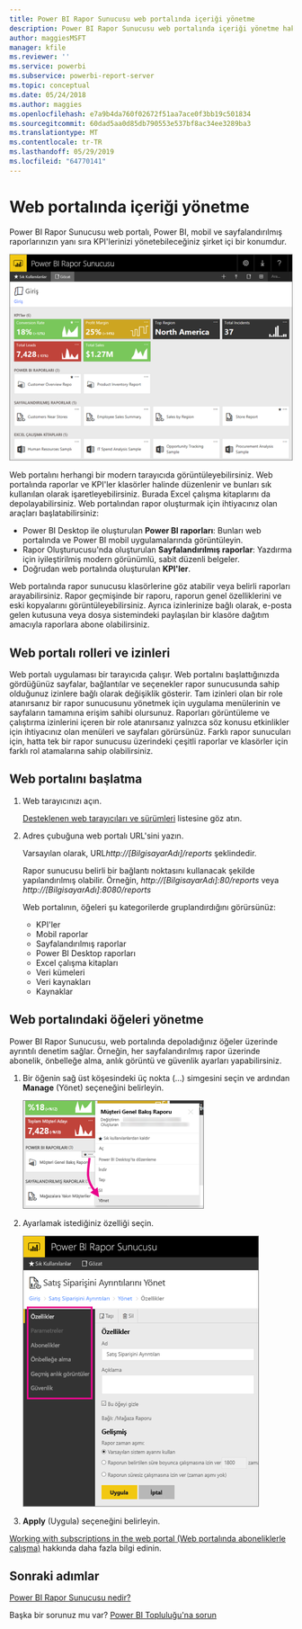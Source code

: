 ```yaml
---
title: Power BI Rapor Sunucusu web portalında içeriği yönetme
description: Power BI Rapor Sunucusu web portalında içeriği yönetme hakkında bilgi edinin.
author: maggiesMSFT
manager: kfile
ms.reviewer: ''
ms.service: powerbi
ms.subservice: powerbi-report-server
ms.topic: conceptual
ms.date: 05/24/2018
ms.author: maggies
ms.openlocfilehash: e7a9b4da760f02672f51aa7ace0f3bb19c501834
ms.sourcegitcommit: 60dad5aa0d85db790553e537bf8ac34ee3289ba3
ms.translationtype: MT
ms.contentlocale: tr-TR
ms.lasthandoff: 05/29/2019
ms.locfileid: "64770141"
---
```

# <a name="manage-content-in-the-web-portal"></a>Web portalında içeriği yönetme 
Power BI Rapor Sunucusu web portalı, Power BI, mobil ve sayfalandırılmış raporlarınızın yanı sıra KPI'lerinizi yönetebileceğiniz şirket içi bir konumdur.

![Rapor Sunucusu web portalı](media/getting-around/report-server-web-portal.png)

Web portalını herhangi bir modern tarayıcıda görüntüleyebilirsiniz. Web portalında raporlar ve KPI'ler klasörler halinde düzenlenir ve bunları sık kullanılan olarak işaretleyebilirsiniz. Burada Excel çalışma kitaplarını da depolayabilirsiniz. Web portalından rapor oluşturmak için ihtiyacınız olan araçları başlatabilirsiniz:

* Power BI Desktop ile oluşturulan **Power BI raporları**: Bunları web portalında ve Power BI mobil uygulamalarında görüntüleyin.
* Rapor Oluşturucusu'nda oluşturulan **Sayfalandırılmış raporlar**: Yazdırma için iyileştirilmiş modern görünümlü, sabit düzenli belgeler.
* Doğrudan web portalında oluşturulan **KPI'ler**.

Web portalında rapor sunucusu klasörlerine göz atabilir veya belirli raporları arayabilirsiniz. Rapor geçmişinde bir raporu, raporun genel özelliklerini ve eski kopyalarını görüntüleyebilirsiniz. Ayrıca izinlerinize bağlı olarak, e-posta gelen kutusuna veya dosya sistemindeki paylaşılan bir klasöre dağıtım amacıyla raporlara abone olabilirsiniz.

## <a name="web-portal-roles-and-permissions"></a>Web portalı rolleri ve izinleri
Web portalı uygulaması bir tarayıcıda çalışır. Web portalını başlattığınızda gördüğünüz sayfalar, bağlantılar ve seçenekler rapor sunucusunda sahip olduğunuz izinlere bağlı olarak değişiklik gösterir. Tam izinleri olan bir role atanırsanız bir rapor sunucusunu yönetmek için uygulama menülerinin ve sayfaların tamamına erişim sahibi olursunuz. Raporları görüntüleme ve çalıştırma izinlerini içeren bir role atanırsanız yalnızca söz konusu etkinlikler için ihtiyacınız olan menüleri ve sayfaları görürsünüz. Farklı rapor sunucuları için, hatta tek bir rapor sunucusu üzerindeki çeşitli raporlar ve klasörler için farklı rol atamalarına sahip olabilirsiniz.

## <a name="start-the-web-portal"></a>Web portalını başlatma
1. Web tarayıcınızı açın.
   
    [Desteklenen web tarayıcıları ve sürümleri](browser-support.md) listesine göz atın.
2. Adres çubuğuna web portalı URL'sini yazın.
   
    Varsayılan olarak, URL<em>http://[BilgisayarAdı]/reports</em> şeklindedir.
   
    Rapor sunucusu belirli bir bağlantı noktasını kullanacak şekilde yapılandırılmış olabilir. Örneğin, <em>http://[BilgisayarAdı]:80/reports</em> veya <em>http://[BilgisayarAdı]:8080/reports</em>
   
    Web portalının, öğeleri şu kategorilerde gruplandırdığını görürsünüz:
   
   * KPI'ler
   * Mobil raporlar
   * Sayfalandırılmış raporlar
   * Power BI Desktop raporları
   * Excel çalışma kitapları
   * Veri kümeleri
   * Veri kaynakları
   * Kaynaklar

## <a name="manage-items-in-the-web-portal"></a>Web portalındaki öğeleri yönetme
Power BI Rapor Sunucusu, web portalında depoladığınız öğeler üzerinde ayrıntılı denetim sağlar. Örneğin, her sayfalandırılmış rapor üzerinde abonelik, önbelleğe alma, anlık görüntü ve güvenlik ayarları yapabilirsiniz.

1. Bir öğenin sağ üst köşesindeki üç nokta (...) simgesini seçin ve ardından **Manage** (Yönet) seçeneğini belirleyin.
   
    ![Manage (Yönet) seçeneğini belirleme](media/getting-around/report-server-web-portal-manage-ellipsis.png)
2. Ayarlamak istediğiniz özelliği seçin.
   
    ![Özellik seçme](media/getting-around/report-server-web-portal-manage-properties.png)
3. **Apply** (Uygula) seçeneğini belirleyin.

[Working with subscriptions in the web portal (Web portalında aboneliklerle çalışma)](https://docs.microsoft.com/sql/reporting-services/working-with-subscriptions-web-portal) hakkında daha fazla bilgi edinin.

## <a name="next-steps"></a>Sonraki adımlar
[Power BI Rapor Sunucusu nedir?](get-started.md)

Başka bir sorunuz mu var? [Power BI Topluluğu'na sorun](https://community.powerbi.com/)

